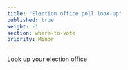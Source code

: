 ```yaml
---
title: "Election office poll look-up"
published: true
weight: -1
section: where-to-vote
priority: Minor
---
```

Look up your election office